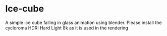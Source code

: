 # Ice-cube
A simple ice cube falling in glass animation using blender.
Please install the cycloroma HDRI Hard Light 8k as it is used in the rendering
